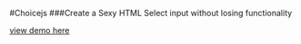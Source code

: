
#Choicejs
###Create a Sexy HTML Select input without losing functionality



[view demo here](http://goo.gl/ztbjb "Choicejs")
